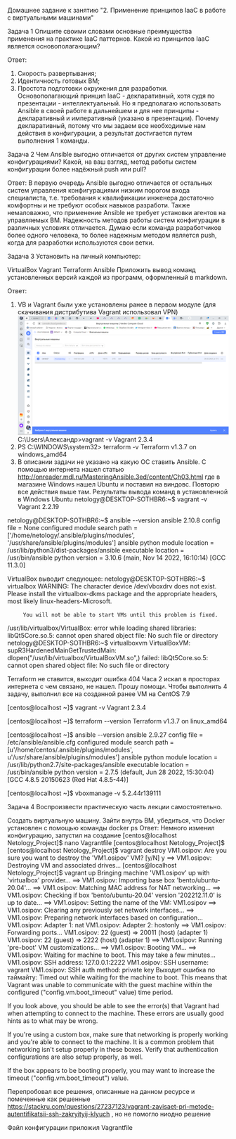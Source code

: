Домашнее задание к занятию "2. Применение принципов IaaC в работе с виртуальными машинами"

Задача 1
Опишите своими словами основные преимущества применения на практике IaaC паттернов.
Какой из принципов IaaC является основополагающим?

Ответ:
1) Скорость развертывания;
2) Идентичность готовых ВМ;
3) Простота подготовки окружения для разработки.
Основополагающий принцип IaaC - декларативный, хотя судя по презентации - интеллектуальный. Но я предполагаю использовать Ansible в своей работе в дальнейшем и для нее принципы - декларативный и императивный (указано в презентации). Почему декларативный, потому что мы задаем все необходимые нам действия в конфигурации, а результат достигается путем выполнения 1 команды. 

Задача 2
Чем Ansible выгодно отличается от других систем управление конфигурациями?
Какой, на ваш взгляд, метод работы систем конфигурации более надёжный push или pull?

Ответ:
В первую очередь Ansible выгодно отличается от остальных систем управления конфигурациями низким порогом входа специалиста, т.е. требования к квалификации инженера достаточно комфортны и не требуют особых навыков разработи. Также немаловажно, что применение Ansible не требует установки агентов на управляемых ВМ.
Надежность методов работы систем конфигурации в различных условиях отличается. Думаю если команда разработчиков более одного человека, то более надежным методом является push, когда для разработки используются свои ветки.

Задача 3
Установить на личный компьютер:

VirtualBox
Vagrant
Terraform
Ansible
Приложить вывод команд установленных версий каждой из программ, оформленный в markdown.

Ответ:
1) VB и Vagrant были уже установлены ранее в первом модуле (для скачивания дистрибутива Vagrant использовал VPN)
![img_2.png](img_2.png)
C:\Users\Александр>vagrant -v
Vagrant 2.3.4
2) PS C:\WINDOWS\system32> terraform -v
Terraform v1.3.7
on windows_amd64
3) В описании задачи не указано на какую ОС ставить Ansible. С помощью интернета нашел статью http://onreader.mdl.ru/MasteringAnsible.3ed/content/Ch03.html где в магазине Windows нашел Ubuntu и поставил на виндовс. Повторю все действия выше там.
Результаты вывода команд в установленной в Windows Ubuntu
netology@DESKTOP-SOTHBR6:~$ vagrant -v
Vagrant 2.2.19

netology@DESKTOP-SOTHBR6:~$ ansible --version
ansible 2.10.8
  config file = None
  configured module search path = ['/home/netology/.ansible/plugins/modules', '/usr/share/ansible/plugins/modules']
  ansible python module location = /usr/lib/python3/dist-packages/ansible
  executable location = /usr/bin/ansible
  python version = 3.10.6 (main, Nov 14 2022, 16:10:14) [GCC 11.3.0]

VirtualBox выводит следующее:
netology@DESKTOP-SOTHBR6:~$ virtualbox
WARNING: The character device /dev/vboxdrv does not exist.
         Please install the virtualbox-dkms package and the appropriate
         headers, most likely linux-headers-Microsoft.

         You will not be able to start VMs until this problem is fixed.
/usr/lib/virtualbox/VirtualBox: error while loading shared libraries: libQt5Core.so.5: cannot open shared object file: No such file or directory
netology@DESKTOP-SOTHBR6:~$ virtualboxvm
VirtualBoxVM: supR3HardenedMainGetTrustedMain: dlopen("/usr/lib/virtualbox/VirtualBoxVM.so",) failed: libQt5Core.so.5: cannot open shared object file: No such file or directory

Terraform не ставится, выходит ошибка 404
Часа 2 искал в просторах интернета с чем связано, не нашел. Прошу помощи.
Чтобы выполнить 4 задачу, выполнил все на созданной ранее VM на CentOS 7.9

[centos@localhost ~]$ vagrant -v
Vagrant 2.3.4

[centos@localhost ~]$ terraform --version
Terraform v1.3.7
on linux_amd64

[centos@localhost ~]$ ansible --version
ansible 2.9.27
  config file = /etc/ansible/ansible.cfg
  configured module search path = [u'/home/centos/.ansible/plugins/modules', u'/usr/share/ansible/plugins/modules']
  ansible python module location = /usr/lib/python2.7/site-packages/ansible
  executable location = /usr/bin/ansible
  python version = 2.7.5 (default, Jun 28 2022, 15:30:04) [GCC 4.8.5 20150623 (Red Hat 4.8.5-44)]

[centos@localhost ~]$ vboxmanage -v
5.2.44r139111

Задача 4
Воспроизвести практическую часть лекции самостоятельно.

Создать виртуальную машину.
Зайти внутрь ВМ, убедиться, что Docker установлен с помощью команды
docker ps
Ответ:
Немного изменил конфигурацию, запустил на создание
[centos@localhost Netology_Project]$ nano Vagrantfile
[centos@localhost Netology_Project]$ [centos@localhost Netology_Project]$ vagrant destroy
    VM1.osipov: Are you sure you want to destroy the 'VM1.osipov' VM? [y/N] y
==> VM1.osipov: Destroying VM and associated drives...
[centos@localhost Netology_Project]$ vagrant up
Bringing machine 'VM1.osipov' up with 'virtualbox' provider...
==> VM1.osipov: Importing base box 'bento/ubuntu-20.04'...
==> VM1.osipov: Matching MAC address for NAT networking...
==> VM1.osipov: Checking if box 'bento/ubuntu-20.04' version '202212.11.0' is up to date...
==> VM1.osipov: Setting the name of the VM: VM1.osipov
==> VM1.osipov: Clearing any previously set network interfaces...
==> VM1.osipov: Preparing network interfaces based on configuration...
    VM1.osipov: Adapter 1: nat
    VM1.osipov: Adapter 2: hostonly
==> VM1.osipov: Forwarding ports...
    VM1.osipov: 22 (guest) => 20011 (host) (adapter 1)
    VM1.osipov: 22 (guest) => 2222 (host) (adapter 1)
==> VM1.osipov: Running 'pre-boot' VM customizations...
==> VM1.osipov: Booting VM...
==> VM1.osipov: Waiting for machine to boot. This may take a few minutes...
    VM1.osipov: SSH address: 127.0.0.1:2222
    VM1.osipov: SSH username: vagrant
    VM1.osipov: SSH auth method: private key
Выходит ошибка по таймайту:
Timed out while waiting for the machine to boot. This means that
Vagrant was unable to communicate with the guest machine within
the configured ("config.vm.boot_timeout" value) time period.

If you look above, you should be able to see the error(s) that
Vagrant had when attempting to connect to the machine. These errors
are usually good hints as to what may be wrong.

If you're using a custom box, make sure that networking is properly
working and you're able to connect to the machine. It is a common
problem that networking isn't setup properly in these boxes.
Verify that authentication configurations are also setup properly,
as well.

If the box appears to be booting properly, you may want to increase
the timeout ("config.vm.boot_timeout") value.

Перепробовал все решения, описанные на данном ресурсе и помеченные как решенные https://stackru.com/questions/27237123/vagrant-zavisaet-pri-metode-autentifikatsii-ssh-zakryityij-klyuch , но не помогло ниодно решение

Файл конфигурации приложил Vagrantfile 